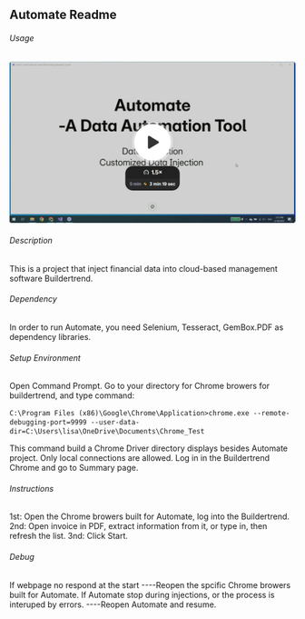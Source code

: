 ## Automate Readme

###### Usage 
[![](Automate.jpg)](https://www.loom.com/share/18a9b1ff2b924a668e13bd1929dbe26a?sid=b271f4ab-76e9-483e-ab76-5b5056993aab)
###### Description
This is a project that inject financial data into cloud-based management software Buildertrend.

###### Dependency
In order to run Automate,  you need Selenium, Tesseract, GemBox.PDF as dependency libraries.
###### Setup Environment
Open Command Prompt.
Go to your directory for Chrome browers for buildertrend, and type command:

```
C:\Program Files (x86)\Google\Chrome\Application>chrome.exe --remote-debugging-port=9999 --user-data-dir=C:\Users\lisa\OneDrive\Documents\Chrome_Test
```
This command build a Chrome Driver directory displays besides Automate project. Only local connections are allowed.
Log in in the Buildertrend Chrome and go to Summary page.


###### Instructions
1st: Open the Chrome browers built for Automate, log into the Buildertrend.
2nd: Open invoice in PDF, extract information from it, or type in, then refresh the list.
3nd: Click Start.


###### Debug
If webpage no respond at the start
----Reopen the spcific Chrome browers built for Automate.
If Automate stop during injections, or the process is interuped by errors.
----Reopen Automate and resume.

